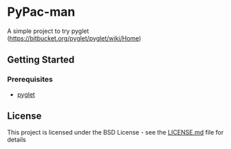 # PyPac-man
A simple project to try pyglet (https://bitbucket.org/pyglet/pyglet/wiki/Home)

## Getting Started

### Prerequisites
  * [pyglet](https://bitbucket.org/pyglet/pyglet/wiki/Download)

## License

This project is licensed under the BSD License - see the [LICENSE.md](LICENSE.md) file for details
